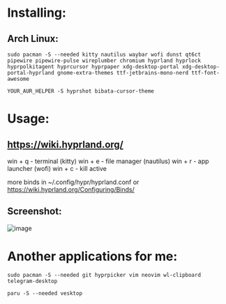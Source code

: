 # Installing:
  
## Arch Linux:

```sudo pacman -S --needed kitty nautilus waybar wofi dunst qt6ct pipewire pipewire-pulse wireplumber chromium hyprland hyprlock hyprpolkitagent hyprcursor hyprpaper xdg-desktop-portal xdg-desktop-portal-hyprland gnome-extra-themes ttf-jetbrains-mono-nerd ttf-font-awesome```

```YOUR_AUR_HELPER -S hyprshot bibata-cursor-theme```

# Usage:
## https://wiki.hyprland.org/

win + q   - terminal (kitty)
win + e   - file manager (nautilus)
win + r   - app launcher (wofi)
win + c   - kill active

more binds in ~/.config/hypr/hyprland.conf or https://wiki.hyprland.org/Configuring/Binds/

## Screenshot:
![image](https://github.com/user-attachments/assets/f98764cd-01bc-4c71-93f2-dfcf1412f85f)



# Another applications for me:

```sudo pacman -S --needed git hyprpicker vim neovim wl-clipboard telegram-desktop```

```paru -S --needed vesktop```

